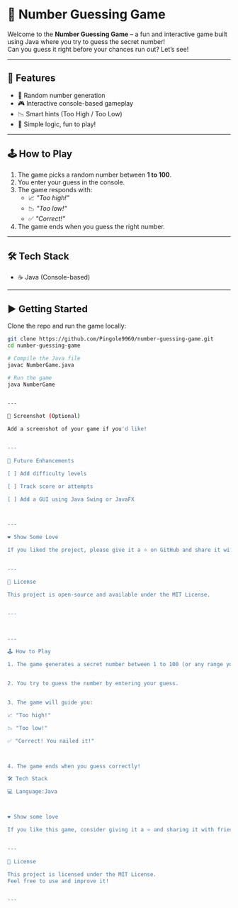 

# 🎯 Number Guessing Game

Welcome to the **Number Guessing Game** – a fun and interactive game built using Java where you try to guess the secret number!  
Can you guess it right before your chances run out? Let’s see!

---

## 🚀 Features

- 🔢 Random number generation
- 🎮 Interactive console-based gameplay
- 📉 Smart hints (Too High / Too Low)
- 🧠 Simple logic, fun to play!

---

## 🕹️ How to Play

1. The game picks a random number between **1 to 100**.
2. You enter your guess in the console.
3. The game responds with:
   - 📈 *"Too high!"*
   - 📉 *"Too low!"*
   - ✅ *"Correct!"*
4. The game ends when you guess the right number.

---

## 🛠️ Tech Stack

- ☕ Java (Console-based)

---

## ▶️ Getting Started

Clone the repo and run the game locally:

```bash
git clone https://github.com/Pingole9960/number-guessing-game.git
cd number-guessing-game

# Compile the Java file
javac NumberGame.java

# Run the game
java NumberGame


---

📸 Screenshot (Optional)

Add a screenshot of your game if you'd like!


---

📌 Future Enhancements

[ ] Add difficulty levels

[ ] Track score or attempts

[ ] Add a GUI using Java Swing or JavaFX



---

❤️ Show Some Love

If you liked the project, please give it a ⭐ on GitHub and share it with friends!


---

📄 License

This project is open-source and available under the MIT License.


---



---

🕹️ How to Play

1. The game generates a secret number between 1 to 100 (or any range you set).


2. You try to guess the number by entering your guess.


3. The game will guide you:

📈 "Too high!"

📉 "Too low!"

✅ "Correct! You nailed it!"



4. The game ends when you guess correctly!

🛠️ Tech Stack

💻 Language:Java



❤️ Show some love

If you like this game, consider giving it a ⭐ and sharing it with friends!


---

📄 License

This project is licensed under the MIT License.
Feel free to use and improve it!


---

